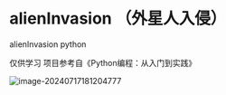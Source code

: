 # alienInvasion （外星人入侵）
alienInvasion python

仅供学习
项目参考自《Python编程：从入门到实践》

![image-20240717181204777](https://4node.oss-cn-shanghai.aliyuncs.com/img/image-20240717181204777.png)
